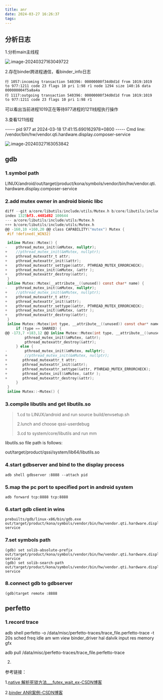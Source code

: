 ```yaml
---
title: anr
date: 2024-03-27 16:26:37
tags:
---
```

## 分析日志

1.分析main主线程

![.image-20240327163049722](D:\blog\source\_posts\anr\image-20240327163049722.png)

2.存在binder跨进程通信，看binder_info日志

	行 1057:incoming transaction 540396: 00000000f34d0d1d from 1019:1019 to 977:1211 code 23 flags 10 pri 1:98 r1 node 1294 size 140:16 data 000000004f5a8a4a
	行 1117:outgoing transaction 540396: 00000000f34d0d1d from 1019:1019 to 977:1211 code 23 flags 10 pri 1:98 r1

可以看出当前进程1019正在等待977进程的1211线程执行操作



3.查看1211线程

----- pid 977 at 2024-03-18 17:41:15.690162978+0800 -----
Cmd line: /vendor/bin/hw/vendor.qti.hardware.display.composer-service

![.image-20240327163053842](D:\blog\source\_posts\anr\image-20240327163053842.png)

## gdb

### 1.symbol path

LINUX/android/out/target/product/kona/symbols/vendor/bin/hw/vendor.qti.hardware.display.composer-service



### 2.add mutex owner in android bionic libc

```c
diff --git a/core/libutils/include/utils/Mutex.h b/core/libutils/include/utils/Mutex.h
index 1325bf3..4481d82 100644
--- a/core/libutils/include/utils/Mutex.h
+++ b/core/libutils/include/utils/Mutex.h
@@ -160,10 +160,20 @@ class CAPABILITY("mutex") Mutex {
 #if !defined(_WIN32)
 
 inline Mutex::Mutex() {
-    pthread_mutex_init(&mMutex, nullptr);
+    //pthread_mutex_init(&mMutex, nullptr);
+    pthread_mutexattr_t attr;
+    pthread_mutexattr_init(&attr);
+    pthread_mutexattr_settype(&attr, PTHREAD_MUTEX_ERRORCHECK);
+    pthread_mutex_init(&mMutex, &attr );
+    pthread_mutexattr_destroy(&attr);
 }
 inline Mutex::Mutex(__attribute__((unused)) const char* name) {
-    pthread_mutex_init(&mMutex, nullptr);
+    //pthread_mutex_init(&mMutex, nullptr);
+    pthread_mutexattr_t attr;
+    pthread_mutexattr_init(&attr);
+    pthread_mutexattr_settype(&attr, PTHREAD_MUTEX_ERRORCHECK);
+    pthread_mutex_init(&mMutex, &attr );
+    pthread_mutexattr_destroy(&attr);
 }
 inline Mutex::Mutex(int type, __attribute__((unused)) const char* name) {
     if (type == SHARED) {
@@ -173,7 +183,12 @@ inline Mutex::Mutex(int type, __attribute__((unused)) const char* name) {
         pthread_mutex_init(&mMutex, &attr);
         pthread_mutexattr_destroy(&attr);
     } else {
-        pthread_mutex_init(&mMutex, nullptr);
+        //pthread_mutex_init(&mMutex, nullptr);
+       pthread_mutexattr_t attr;
+       pthread_mutexattr_init(&attr);
+       pthread_mutexattr_settype(&attr, PTHREAD_MUTEX_ERRORCHECK);
+       pthread_mutex_init(&mMutex, &attr );
+       pthread_mutexattr_destroy(&attr);
     }
 }
 inline Mutex::~Mutex() {
```



### 3.compile libutils and get libutils.so

> 1.cd to LINUX/android and run source build/envsetup.sh
>
> 2.lunch and choose qssi-userdebug
>
> 3.cd to system/core/libutils and run mm

libutils.so file path is follows:

out/target/product/qssi/system/lib64/libutils.so



### 4.start gdbserver and bind to the display process

```
adb shell gdbserver :8888 --attach pid
```



### 5.map the pc port to specified port in android system

```
adb forward tcp:8888 tcp:8888
```



### 6.start gdb client in wins

```
prebuilts/gdb/linux-x86/bin/gdb.exe out/target/product/kona/symbols/vendor/bin/hw/vendor.qti.hardware.display.composer-service
```



### 7.set symbols path

```
(gdb) set solib-absolute-prefix out/target/product/kona/symbols/vendor/bin/hw/vendor.qti.hardware.display.composer-service
(gdb) set solib-search-path out/target/product/kona/symbols/vendor/bin/hw/vendor.qti.hardware.display.composer-service
```



### 8.connect gdb to gdbserver

```
(gdb)target remote :8888
```



## perfetto

### 1.record trace

adb shell perfetto -o /data/misc/perfetto-traces/trace_file.perfetto-trace -t 20s sched freq idle am wm view binder_driver hal dalvik input res memory gfx

adb pull /data/misc/perfetto-traces/trace_file.perfetto-trace



2.



参考链接：

1.[native 解析死锁方法___futex_wait_ex-CSDN博客](https://blog.csdn.net/aa787282301/article/details/104693152)

2.[binder ANR案例-CSDN博客](https://blog.csdn.net/liu362732346/article/details/80406772)

